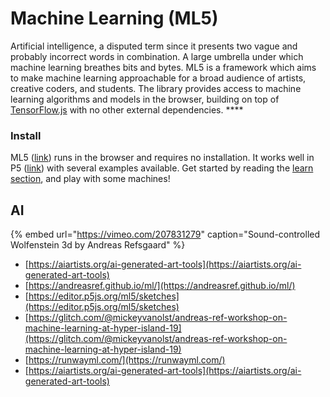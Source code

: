 # Machine Learning \(ML5\)

Artificial intelligence, a disputed term since it presents two vague and probably incorrect words in combination. A large umbrella under which machine learning breathes bits and bytes. ML5 is a framework which aims to make machine learning approachable for a broad audience of artists, creative coders, and students. The library provides access to machine learning algorithms and models in the browser, building on top of [TensorFlow.js](https://www.tensorflow.org/js) with no other external dependencies. ****

### Install

ML5 \([link](https://ml5js.org/)\) runs in the browser and requires no installation. It works well in P5 \([link](https://editor.p5js.org/)\) with several examples available. Get started by reading the [learn section](https://learn.ml5js.org/docs/#/), and play with some machines! 

## AI

{% embed url="https://vimeo.com/207831279" caption="Sound-controlled Wolfenstein 3d by Andreas Refsgaard" %}

* [https://aiartists.org/ai-generated-art-tools](https://aiartists.org/ai-generated-art-tools)
* [https://andreasref.github.io/ml/](https://andreasref.github.io/ml/)
* [https://editor.p5js.org/ml5/sketches](https://editor.p5js.org/ml5/sketches)
* [https://glitch.com/@mickeyvanolst/andreas-ref-workshop-on-machine-learning-at-hyper-island-19](https://glitch.com/@mickeyvanolst/andreas-ref-workshop-on-machine-learning-at-hyper-island-19)
* [https://runwayml.com/](https://runwayml.com/)
* [https://aiartists.org/ai-generated-art-tools](https://aiartists.org/ai-generated-art-tools)



